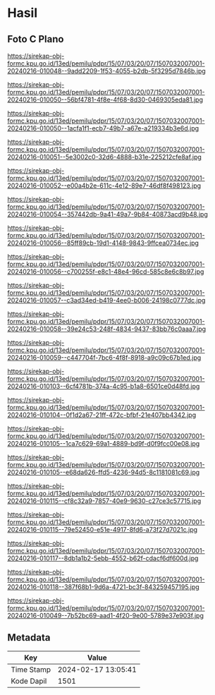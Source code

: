 # Hasil

## Foto C Plano

https://sirekap-obj-formc.kpu.go.id/13ed/pemilu/pdpr/15/07/03/20/07/1507032007001-20240216-010048--9add2209-1f53-4055-b2db-5f3295d7846b.jpg

https://sirekap-obj-formc.kpu.go.id/13ed/pemilu/pdpr/15/07/03/20/07/1507032007001-20240216-010050--56bf4781-4f8e-4f68-8d30-0469305eda81.jpg

https://sirekap-obj-formc.kpu.go.id/13ed/pemilu/pdpr/15/07/03/20/07/1507032007001-20240216-010050--1acfa1f1-ecb7-49b7-a67e-a219334b3e6d.jpg

https://sirekap-obj-formc.kpu.go.id/13ed/pemilu/pdpr/15/07/03/20/07/1507032007001-20240216-010051--5e3002c0-32d6-4888-b31e-225212cfe8af.jpg

https://sirekap-obj-formc.kpu.go.id/13ed/pemilu/pdpr/15/07/03/20/07/1507032007001-20240216-010052--e00a4b2e-611c-4e12-89e7-46df8f498123.jpg

https://sirekap-obj-formc.kpu.go.id/13ed/pemilu/pdpr/15/07/03/20/07/1507032007001-20240216-010054--357442db-9a41-49a7-9b84-40873acd9b48.jpg

https://sirekap-obj-formc.kpu.go.id/13ed/pemilu/pdpr/15/07/03/20/07/1507032007001-20240216-010056--85ff89cb-19d1-4148-9843-9ffcea0734ec.jpg

https://sirekap-obj-formc.kpu.go.id/13ed/pemilu/pdpr/15/07/03/20/07/1507032007001-20240216-010056--c700255f-e8c1-48e4-96cd-585c8e6c8b97.jpg

https://sirekap-obj-formc.kpu.go.id/13ed/pemilu/pdpr/15/07/03/20/07/1507032007001-20240216-010057--c3ad34ed-b419-4ee0-b006-24198c0777dc.jpg

https://sirekap-obj-formc.kpu.go.id/13ed/pemilu/pdpr/15/07/03/20/07/1507032007001-20240216-010058--39e24c53-248f-4834-9437-83bb76c0aaa7.jpg

https://sirekap-obj-formc.kpu.go.id/13ed/pemilu/pdpr/15/07/03/20/07/1507032007001-20240216-010059--c447704f-7bc6-4f8f-8918-a9c09c67b1ed.jpg

https://sirekap-obj-formc.kpu.go.id/13ed/pemilu/pdpr/15/07/03/20/07/1507032007001-20240216-010103--6cf4781b-374a-4c95-b1a8-6501ce0d48fd.jpg

https://sirekap-obj-formc.kpu.go.id/13ed/pemilu/pdpr/15/07/03/20/07/1507032007001-20240216-010104--0f1d2a67-21ff-472c-bfbf-21e407bb4342.jpg

https://sirekap-obj-formc.kpu.go.id/13ed/pemilu/pdpr/15/07/03/20/07/1507032007001-20240216-010105--1ca7c629-69a1-4889-bd9f-d0f9fcc00e08.jpg

https://sirekap-obj-formc.kpu.go.id/13ed/pemilu/pdpr/15/07/03/20/07/1507032007001-20240216-010105--e68da626-ffd5-4236-94d5-8c1181081c69.jpg

https://sirekap-obj-formc.kpu.go.id/13ed/pemilu/pdpr/15/07/03/20/07/1507032007001-20240216-010115--cf8c32a9-7857-40e9-9630-c27ce3c57715.jpg

https://sirekap-obj-formc.kpu.go.id/13ed/pemilu/pdpr/15/07/03/20/07/1507032007001-20240216-010115--79e52450-e51e-4917-8fd6-a73f27d7021c.jpg

https://sirekap-obj-formc.kpu.go.id/13ed/pemilu/pdpr/15/07/03/20/07/1507032007001-20240216-010117--8db1a1b2-5ebb-4552-b62f-cdacf6df600d.jpg

https://sirekap-obj-formc.kpu.go.id/13ed/pemilu/pdpr/15/07/03/20/07/1507032007001-20240216-010118--387f68b1-9d6a-4721-bc3f-843259457195.jpg

https://sirekap-obj-formc.kpu.go.id/13ed/pemilu/pdpr/15/07/03/20/07/1507032007001-20240216-010049--7b52bc69-aad1-4f20-9e00-5789e37e903f.jpg


## Metadata

| Key        | Value               |
| ---------- | ------------------- |
| Time Stamp | 2024-02-17 13:05:41 |
| Kode Dapil | 1501                |



